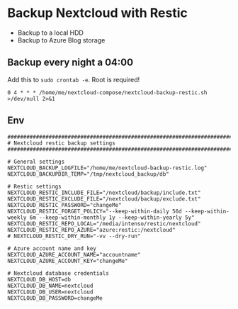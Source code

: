 # Backup Nextcloud with Restic

* Backup to a local HDD
* Backup to Azure Blog storage

## Backup every night a 04:00

Add this to `sudo crontab -e`. Root is required!

```text
0 4 * * * /home/me/nextcloud-compose/nextcloud-backup-restic.sh >/dev/null 2>&1
```

## Env

```shell
###############################################################################
# Nextcloud restic backup settings
###############################################################################

# General settings
NEXTCLOUD_BACKUP_LOGFILE="/home/me/nextcloud-backup-restic.log"
NEXTCLOUD_BACKUPDIR_TEMP="/tmp/nextcloud_backup/db"

# Restic settings
NEXTCLOUD_RESTIC_INCLUDE_FILE="/nextcloud/backup/include.txt"
NEXTCLOUD_RESTIC_EXCLUDE_FILE="/nextcloud/backup/exclude.txt"
NEXTCLOUD_RESTIC_PASSWORD="changeMe"
NEXTCLOUD_RESTIC_FORGET_POLICY="--keep-within-daily 56d --keep-within-weekly 6m --keep-within-monthly 1y --keep-within-yearly 5y"
NEXTCLOUD_RESTIC_REPO_LOCAL="/media/intenso/restic/nextcloud"
NEXTCLOUD_RESTIC_REPO_AZURE="azure:restic:/nextcloud"
# NEXTCLOUD_RESTIC_DRY_RUN="-vv --dry-run"

# Azure account name and key
NEXTCLOUD_AZURE_ACCOUNT_NAME="accountname"
NEXTCLOUD_AZURE_ACCOUNT_KEY="changeMe"

# Nextcloud database credentials
NEXTCLOUD_DB_HOST=db
NEXTCLOUD_DB_NAME=nextcloud
NEXTCLOUD_DB_USER=nextcloud
NEXTCLOUD_DB_PASSWORD=changeMe
```
